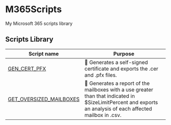 # M365Scripts
My Microsoft 365 scripts library

## Scripts Library

| Script name    | Purpose
|----------------|-------------------------------
|[GEN_CERT_PFX](https://github.com/fmartineze/M365Scripts/tree/main/GET_CERT_PFX)    | 🔐 Generates a self-signed certificate and exports the .cer and .pfx files.           
|[GET_OVERSIZED_MAILBOXES](https://github.com/fmartineze/M365Scripts/tree/main/EXO_OVERSIZED_REPORT)    | 📩 Generates a report of the mailboxes with a use greater than that indicated in $SizeLimitPercent and exports an analysis of each affected mailbox in .csv.           
